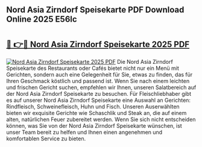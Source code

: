## Nord Asia Zirndorf Speisekarte PDF Download Online 2025 E56lc

# <h2><a href="http://gccoz1.nevu.top/?p=Nord+Asia+Zirndorf+Speisekarte">🔗 👉🔴 Nord Asia Zirndorf Speisekarte 2025 PDF</a></h2>

[![Nord Asia Zirndorf Speisekarte 2025 PDF](https://i.imgur.com/dBaPXMq.png)](http://gccoz1.nevu.top/?p=Nord+Asia+Zirndorf+Speisekarte)
Die Nord Asia Zirndorf Speisekarte des Restaurants oder Cafés bietet nicht nur ein Menü mit Gerichten, sondern auch eine Gelegenheit für Sie, etwas zu finden, das für Ihren Geschmack köstlich und passend ist. Wenn Sie nach einem leichten und frischen Gericht suchen, empfehlen wir Ihnen, unseren Salatbereich auf der Nord Asia Zirndorf Speisekarte zu besuchen. Für Fleischliebhaber gibt es auf unserer Nord Asia Zirndorf Speisekarte eine Auswahl an Gerichten: Rindfleisch, Schweinefleisch, Huhn und Fisch. Unseren Auserwählten bieten wir exquisite Gerichte wie Schaschlik und Steak an, die auf einem alten, natürlichen Feuer zubereitet werden. Wenn Sie sich nicht entscheiden können, was Sie von der Nord Asia Zirndorf Speisekarte wünschen, ist unser Team bereit zu helfen und Ihnen einen angenehmen und komfortablen Service zu bieten.
